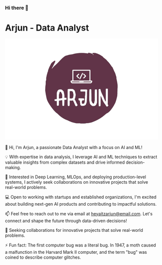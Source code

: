 ### Hi there 👋
# Arjun - Data Analyst

![Profile Picture](https://github.com/ArjHub/ArjHub/blob/main/jijij-removebg-preview.png)

👋 Hi, I'm Arjun, a passionate Data Analyst with a focus on AI and ML!

💡 With expertise in data analysis, I leverage AI and ML techniques to extract valuable insights from complex datasets and drive informed decision-making.

🌟 Interested in Deep Learning, MLOps, and deploying production-level systems, I actively seek collaborations on innovative projects that solve real-world problems.

💻 Open to working with startups and established organizations, I'm excited about building next-gen AI products and contributing to impactful solutions.

📫 Feel free to reach out to me via email at [heyaitzarjun@email.com](mailto:heyaitzarjun@email.com). Let's connect and shape the future through data-driven decisions!

🔭 Seeking collaborations for innovative projects that solve real-world problems.
 
⚡ Fun fact: The first computer bug was a literal bug. In 1947, a moth caused a malfunction in the Harvard Mark II computer, and the term "bug" was coined to describe computer glitches.

